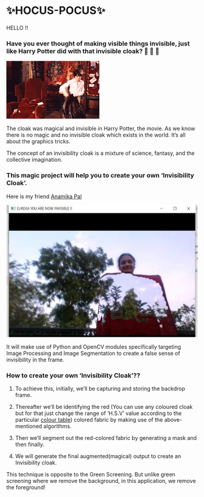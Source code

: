 # ✨HOCUS-POCUS✨
HELLO !!
### Have you ever thought of making visible things invisible, just like Harry Potter did with that invisible cloak? 🧙 🧙 🧙 

<img src="https://github.com/akshitagupta15june/HOCUS-POCUS/blob/main/Images/harry-cloak.gif">


The cloak was magical and invisible in Harry Potter, the movie. As we know there is no magic and no invisible cloak which exists in
the world. It’s all about the graphics tricks.

The concept of an invisibility cloak is a mixture of science, fantasy, and the collective imagination.

### This magic project will help you to create your own ‘Invisibility Cloak’.

Here is my friend [Anamika Pal](https://github.com/anamika-pal)

<img src="https://github.com/akshitagupta15june/HOCUS-POCUS/blob/main/Images/anam1.jpeg">


It will make use of Python and OpenCV modules specifically targeting Image Processing and Image Segmentation to create a false sense of invisibility in the frame.


### How to create your own ‘Invisibility Cloak’??


 1) To achieve this, initially, we’ll be capturing and storing the backdrop frame.

 2) Thereafter we’ll be identifying the red (You can use any coloured cloak but for that just change the range of ‘H.S.V’ value according to the particular [colour table](https://www.google.com/url?sa=t&rct=j&q=&esrc=s&source=web&cd=&cad=rja&uact=8&ved=2ahUKEwilhdnmibjwAhXkwTgGHb7CD0cQFjABegQIBBAD&url=https%3A%2F%2Fwww.rapidtables.com%2Fconvert%2Fcolor%2Frgb-to-hsv.html&usg=AOvVaw1jGli7ypPaRMx6x65JVbVe)) colored fabric by making use of the above-mentioned algorithms.

3) Then we’ll segment out the red-colored fabric by generating a mask and then finally.

4) We will generate the final augmented(magical) output to create an Invisibility cloak.

This technique is opposite to the Green Screening.
But unlike green screening where we remove the background, in this application, we remove the foreground!



<img scr="https://github.com/akshitagupta15june/HOCUS-POCUS/blob/main/Images/anam2.jpeg">

